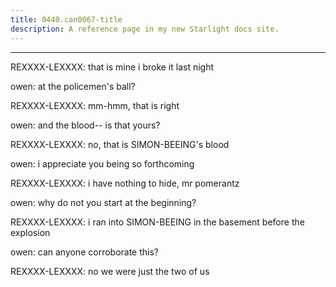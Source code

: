 ```yaml
---
title: 0440.can0067-title
description: A reference page in my new Starlight docs site.
---
```

----- 
REXXXX-LEXXXX: that is mine
 i broke it last night
 
owen: at the policemen's ball? 
 
REXXXX-LEXXXX: mm-hmm, that is right
 
owen: and the blood-- is that yours? 
 
REXXXX-LEXXXX: no, that is SIMON-BEEING's blood
 
owen: i appreciate you being so forthcoming
 
REXXXX-LEXXXX: i have nothing to hide, mr
 pomerantz
 
owen: why do not you start at the beginning? 
 
REXXXX-LEXXXX: i ran into SIMON-BEEING in the basement before the explosion
 
owen: can anyone corroborate this? 
 
REXXXX-LEXXXX: no
 we were just the two of us
 
